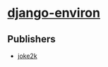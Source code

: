 # [django-environ](https://pypi.org/project/django-environ)



## Publishers
- [joke2k](https://pypi.org/user/joke2k)

